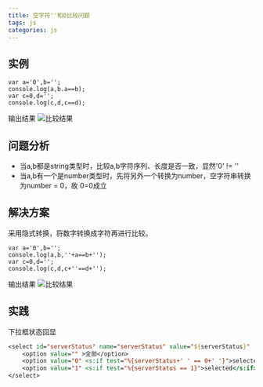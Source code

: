 ```yaml
---
title: 空字符''和0比较问题
tags: js
categories: js
---
```

## <span id="inline-blue">实例</span>

```script
var a='0',b='';
console.log(a,b.a==b);
var c=0,d='';
console.log(c,d,c==d);
```
输出结果
![比较结果](/images/js/js_2021_02_01_001.png)

## <span id="inline-blue">问题分析</span>
* 当a,b都是string类型时，比较a,b字符序列、长度是否一致，显然'0' != ''
* 当a,b有一个是number类型时，先将另外一个转换为number，空字符串转换为number = 0，故 0=0成立

## <span id="inline-blue">解决方案</span>
采用隐式转换，将数字转换成字符再进行比较。
```script
var a='0',b='';
console.log(a,b,''+a==b+'');
var c=0,d='';
console.log(c,d,c+''==d+'');
```
输出结果
![比较结果](/images/js/js_2021_02_01_002.png)

## <span id="inline-blue">实践</span>
下拉框状态回显
```jsp
<select id="serverStatus" name="serverStatus" value="${serverStatus}"  >
	<option value="" >全部</option>
	<option value="0" <s:if test="%{serverStatus+' ' == 0+' '}">selected</s:if> >不可服务</option>
	<option value="1" <s:if test="%{serverStatus == 1}">selected</s:if>>可服务</option>   
</select>

```




